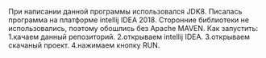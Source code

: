 При написании данной программы использовался JDK8.
Писалась программа на платформе intellij IDEA 2018.
Сторонние библиотеки не использовались, поэтому обошлись без Apache MAVEN.
Как запустить:
  1.качаем данный репозиторий.
  2.открываем intellij IDEA.
  3.открываем скачаный проект.
  4.нажимаем кнопку RUN.
